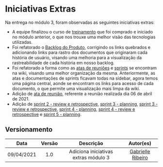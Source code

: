 # Iniciativas Extras

Na entrega no módulo 3, foram observadas as seguintes iniciativas extras:
 - A equipe finalizou o curso de [treinamento](/entrega2/treinamento.md) que foi comprado e iniciado no módulo anterior, o que nos trouxe uma melhor visão das tecnologias utilizadas. 
 - Foi refatorado o [Backlog do Produto](/entrega2/backlog_entrega2.md), corrigindo os links quebrados e adicionando links para rastro dos documentos que originaram cada história de usuário, visando uma melhoria para a visualização da rastreabilidade de cada história em nosso backlog.
 - Foi refatorado a forma como as [atas de reuniões](/atas/atas_de_reunioes.md) e [sprints](/sprints/sprints.md) se encontram na wiki, visando uma melhor organização da mesma. Anteriormente, as atas e documentações de sprints ficavam todas na sidebar, agora temos uma página central, aonde se encontram os links para acesso de cada documento, o que permite uma visualização mais limpa da wiki.
 - Adição de [ata de reunião](/atas/ata_de_reunião_06_04.md), referente a reunião realizada dia 06 de abril de 2021.
 - Adição de [sprint 2 - review e retrospective](sprints/sprint2_review_retrospective.md), [sprint 3 - planning](sprints/sprint3_planning.md),  [sprint 3 - review e retrospective](sprints/sprint3_review_retrospective.md), [sprint 4 - planning](sprints/sprint4_planning.md), [sprint 4 - review e retrospective](sprints/sprint4_review_retrospective.md) e [sprint 5 - planning](sprints/sprint5_planning.md).

## Versionamento
| Data | Versão | Descrição | Autor(es) |
|:----:|:------:|:---------:|:---------:|
|09/04/2021|1.0|Adiciona iniciativas extras módulo 3 | [Gabrielle Ribeiro](https://github.com/Gabrielle-Ribeiro) |
